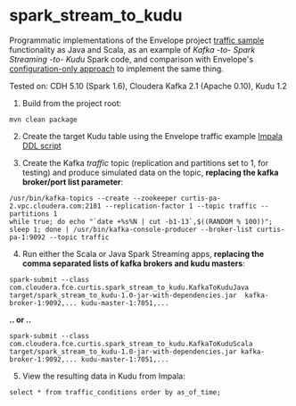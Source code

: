 # spark_stream_to_kudu

Programmatic implementations of the Envelope project [traffic sample](https://github.com/cloudera-labs/envelope/tree/master/examples/traffic) functionality as Java and Scala, as an example of *Kafka -to- Spark Streaming -to- Kudu* Spark code, and comparison with Envelope's [configuration-only approach](https://github.com/cloudera-labs/envelope/blob/master/examples/traffic/traffic.conf) to implement the same thing.

Tested on: CDH 5.10 (Spark 1.6), Cloudera Kafka 2.1 (Apache 0.10), Kudu 1.2

1. Build from the project root:
```
mvn clean package
```

2. Create the target Kudu table using the Envelope traffic example [Impala DDL script](https://github.com/cloudera-labs/envelope/blob/master/examples/traffic/create_traffic_conditions.sql)

3. Create the Kafka *traffic* topic (replication and partitions set to 1, for testing) and produce simulated data on the topic, **replacing the kafka broker/port list parameter**:
```
/usr/bin/kafka-topics --create --zookeeper curtis-pa-2.vpc.cloudera.com:2181 --replication-factor 1 --topic traffic --partitions 1
while true; do echo "`date +%s%N | cut -b1-13`,$((RANDOM % 100))"; sleep 1; done | /usr/bin/kafka-console-producer --broker-list curtis-pa-1:9092 --topic traffic
```

4. Run either the Scala or Java Spark Streaming apps, **replacing the comma separated lists of kafka brokers and kudu masters**:
```
spark-submit --class com.cloudera.fce.curtis.spark_stream_to_kudu.KafkaToKuduJava target/spark_stream_to_kudu-1.0-jar-with-dependencies.jar  kafka-broker-1:9092,... kudu-master-1:7051,...
```
**.. or ..**
```
spark-submit --class com.cloudera.fce.curtis.spark_stream_to_kudu.KafkaToKuduScala target/spark_stream_to_kudu-1.0-jar-with-dependencies.jar kafka-broker-1:9092,... kudu-master-1:7051,...
```

5. View the resulting data in Kudu from Impala:
```
select * from traffic_conditions order by as_of_time;
```
